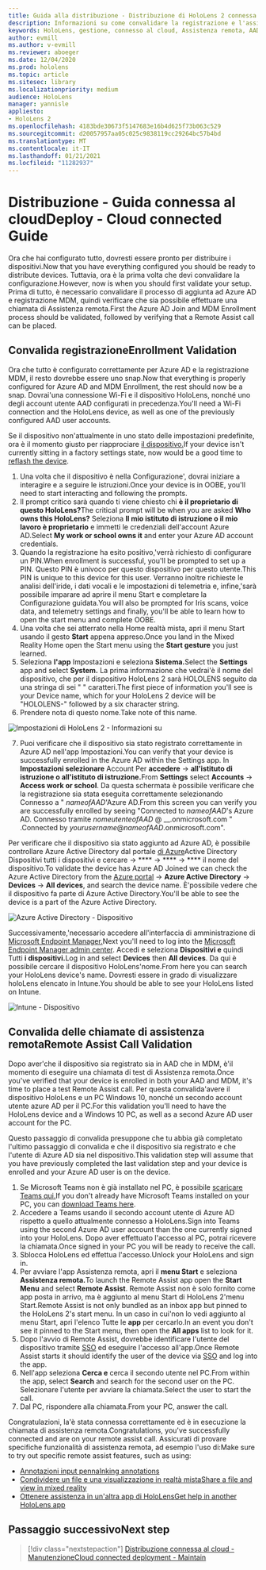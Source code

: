 ```yaml
---
title: Guida alla distribuzione - Distribuzione di HoloLens 2 connessa al cloud su larga scala con Assistenza remota - Distribuzione
description: Informazioni su come convalidare la registrazione e l'assistenza remota per i dispositivi HoloLens tramite una rete connessa al cloud.
keywords: HoloLens, gestione, connesso al cloud, Assistenza remota, AAD, Azure AD, MDM, Gestione dispositivi mobili
author: evmill
ms.author: v-evmill
ms.reviewer: aboeger
ms.date: 12/04/2020
ms.prod: hololens
ms.topic: article
ms.sitesec: library
ms.localizationpriority: medium
audience: HoloLens
manager: yannisle
appliesto:
- HoloLens 2
ms.openlocfilehash: 4183bde30673f5147683e16b4d625f73b063c529
ms.sourcegitcommit: d20057957aa05c025c9838119cc29264bc57b4bd
ms.translationtype: MT
ms.contentlocale: it-IT
ms.lasthandoff: 01/21/2021
ms.locfileid: "11282937"
---
```

# <span data-ttu-id="fd11e-104">Distribuzione - Guida connessa al cloud</span><span class="sxs-lookup"><span data-stu-id="fd11e-104">Deploy - Cloud connected Guide</span></span>

<span data-ttu-id="fd11e-105">Ora che hai configurato tutto, dovresti essere pronto per distribuire i dispositivi.</span><span class="sxs-lookup"><span data-stu-id="fd11e-105">Now that you have everything configured you should be ready to distribute devices.</span></span> <span data-ttu-id="fd11e-106">Tuttavia, ora è la prima volta che devi convalidare la configurazione.</span><span class="sxs-lookup"><span data-stu-id="fd11e-106">However, now is when you should first validate your setup.</span></span> <span data-ttu-id="fd11e-107">Prima di tutto, è necessario convalidare il processo di aggiunta ad Azure AD e registrazione MDM, quindi verificare che sia possibile effettuare una chiamata di Assistenza remota.</span><span class="sxs-lookup"><span data-stu-id="fd11e-107">First the Azure AD Join and MDM Enrollment process should be validated, followed by verifying that a Remote Assist call can be placed.</span></span>

## <span data-ttu-id="fd11e-108">Convalida registrazione</span><span class="sxs-lookup"><span data-stu-id="fd11e-108">Enrollment Validation</span></span>

<span data-ttu-id="fd11e-109">Ora che tutto è configurato correttamente per Azure AD e la registrazione MDM, il resto dovrebbe essere uno snap.</span><span class="sxs-lookup"><span data-stu-id="fd11e-109">Now that everything is properly configured for Azure AD and MDM Enrollment, the rest should now be a snap.</span></span> <span data-ttu-id="fd11e-110">Dovrai&#39;una connessione Wi-Fi e il dispositivo HoloLens, nonché uno degli account utente AAD configurati in precedenza.</span><span class="sxs-lookup"><span data-stu-id="fd11e-110">You&#39;ll need a Wi-Fi connection and the HoloLens device, as well as one of the previously configured AAD user accounts.</span></span>

<span data-ttu-id="fd11e-111">Se il dispositivo non&#39;attualmente in uno stato delle impostazioni predefinite, ora è il momento giusto per riapprociare [il dispositivo.](https://docs.microsoft.com/hololens/hololens-recovery#clean-reflash-the-device)</span><span class="sxs-lookup"><span data-stu-id="fd11e-111">If your device isn&#39;t currently sitting in a factory settings state, now would be a good time to [reflash the device](https://docs.microsoft.com/hololens/hololens-recovery#clean-reflash-the-device).</span></span>

1. <span data-ttu-id="fd11e-112">Una volta che il dispositivo è nella Configurazione&#39;, dovrai iniziare a interagire e a seguire le istruzioni.</span><span class="sxs-lookup"><span data-stu-id="fd11e-112">Once your device is in OOBE, you&#39;ll need to start interacting and following the prompts.</span></span> 
1. <span data-ttu-id="fd11e-113">Il prompt critico sarà quando ti viene chiesto chi **è il proprietario di questo HoloLens?**</span><span class="sxs-lookup"><span data-stu-id="fd11e-113">The critical prompt will be when you are asked **Who owns this HoloLens?**</span></span> <span data-ttu-id="fd11e-114">Seleziona **Il mio istituto di istruzione o il mio lavoro è proprietario** e immetti le credenziali dell'account Azure AD.</span><span class="sxs-lookup"><span data-stu-id="fd11e-114">Select **My work or school owns it** and enter your Azure AD account credentials.</span></span>
1. <span data-ttu-id="fd11e-115">Quando la registrazione ha esito positivo,&#39;verrà richiesto di configurare un PIN.</span><span class="sxs-lookup"><span data-stu-id="fd11e-115">When enrollment is successful, you&#39;ll be prompted to set up a PIN.</span></span> <span data-ttu-id="fd11e-116">Questo PIN è univoco per questo dispositivo per questo utente.</span><span class="sxs-lookup"><span data-stu-id="fd11e-116">This PIN is unique to this device for this user.</span></span> <span data-ttu-id="fd11e-117">Verranno inoltre richieste le analisi dell'iride, i dati vocali e le impostazioni di telemetria e, infine,&#39;sarà possibile imparare ad aprire il menu Start e completare la Configurazione guidata.</span><span class="sxs-lookup"><span data-stu-id="fd11e-117">You will also be prompted for Iris scans, voice data, and telemetry settings and finally, you&#39;ll be able to learn how to open the start menu and complete OOBE.</span></span>
1. <span data-ttu-id="fd11e-118">Una volta che sei atterrato nella Home realtà mista, apri il menu Start usando il gesto **Start** appena appreso.</span><span class="sxs-lookup"><span data-stu-id="fd11e-118">Once you land in the Mixed Reality Home open the Start menu using the **Start gesture** you just learned.</span></span>
1. <span data-ttu-id="fd11e-119">Seleziona **l'app** Impostazioni e seleziona **Sistema.**</span><span class="sxs-lookup"><span data-stu-id="fd11e-119">Select the **Settings** app and select **System.**</span></span> <span data-ttu-id="fd11e-120">La prima informazione che vedrai&#39;è il nome del dispositivo, che per il dispositivo HoloLens 2 sarà HOLOLENS seguito da una stringa di sei &quot; &quot; caratteri.</span><span class="sxs-lookup"><span data-stu-id="fd11e-120">The first piece of information you&#39;ll see is your Device name, which for your HoloLens 2 device will be &quot;HOLOLENS-&quot; followed by a six character string.</span></span>
1. <span data-ttu-id="fd11e-121">Prendere nota di questo nome.</span><span class="sxs-lookup"><span data-stu-id="fd11e-121">Take note of this name.</span></span>

![Impostazioni di HoloLens 2 - Informazioni su](./images/hololens2-settings-about.jpg)

7. <span data-ttu-id="fd11e-123">Puoi verificare che il dispositivo sia stato registrato correttamente in Azure AD nell'app Impostazioni.</span><span class="sxs-lookup"><span data-stu-id="fd11e-123">You can verify that your device is successfully enrolled in the Azure AD within the Settings app.</span></span> <span data-ttu-id="fd11e-124">In **Impostazioni selezionare** Account Per **accedere**  ->  **all'istituto di istruzione o all'istituto di istruzione.**</span><span class="sxs-lookup"><span data-stu-id="fd11e-124">From **Settings** select **Accounts** -> **Access work or school**.</span></span> <span data-ttu-id="fd11e-125">Da questa schermata è possibile verificare che la registrazione sia stata eseguita correttamente selezionando Connesso a &quot; _nameofAAD_&#39;Azure AD.</span><span class="sxs-lookup"><span data-stu-id="fd11e-125">From this screen you can verify you are successfully enrolled by seeing &quot;Connected to _nameofAAD_&#39;s Azure AD.</span></span> <span data-ttu-id="fd11e-126">Connesso tramite _nomeutenteofAAD_ @ __.onmicrosoft.com &quot; .</span><span class="sxs-lookup"><span data-stu-id="fd11e-126">Connected by _yourusername_@_nameofAAD_.onmicrosoft.com&quot;.</span></span>


<span data-ttu-id="fd11e-127">Per verificare che il dispositivo sia stato aggiunto ad Azure AD, è possibile controllare Azure Active Directory dal portale [di Azure](https://portal.azure.com/#home)Active Directory Dispositivi tutti i dispositivi e cercare  ->  \*\*\*\*  ->  \*\*\*\*  ->  \*\*\*\* il nome del dispositivo.</span><span class="sxs-lookup"><span data-stu-id="fd11e-127">To validate the device has Azure AD Joined we can check the Azure Active Directory from the [Azure portal](https://portal.azure.com/#home) -> **Azure Active Directory** -> **Devices** -> **All devices**, and search the device name.</span></span> <span data-ttu-id="fd11e-128">È&#39;possibile vedere che il dispositivo fa parte di Azure Active Directory.</span><span class="sxs-lookup"><span data-stu-id="fd11e-128">You&#39;ll be able to see the device is a part of the Azure Active Directory.</span></span>


![Azure Active Directory - Dispositivo](./images/aad-enrollment.png)

<span data-ttu-id="fd11e-130">Successivamente,&#39;necessario accedere all'interfaccia di amministrazione di [Microsoft Endpoint Manager.](https://endpoint.microsoft.com/#home)</span><span class="sxs-lookup"><span data-stu-id="fd11e-130">Next you&#39;ll need to log into the [Microsoft Endpoint Manager admin center](https://endpoint.microsoft.com/#home).</span></span> <span data-ttu-id="fd11e-131">Accedi e seleziona **Dispositivi e** quindi Tutti **i dispositivi.**</span><span class="sxs-lookup"><span data-stu-id="fd11e-131">Log in and select **Devices** then **All devices**.</span></span> <span data-ttu-id="fd11e-132">Da qui è possibile cercare il dispositivo HoloLens&#39;nome.</span><span class="sxs-lookup"><span data-stu-id="fd11e-132">From here you can search your HoloLens device&#39;s name.</span></span> <span data-ttu-id="fd11e-133">Dovresti essere in grado di visualizzare holoLens elencato in Intune.</span><span class="sxs-lookup"><span data-stu-id="fd11e-133">You should be able to see your HoloLens listed on Intune.</span></span>

![Intune - Dispositivo](./images/endpoint-all-devices-enrolled.png)

## <span data-ttu-id="fd11e-135">Convalida delle chiamate di assistenza remota</span><span class="sxs-lookup"><span data-stu-id="fd11e-135">Remote Assist Call Validation</span></span>

<span data-ttu-id="fd11e-136">Dopo aver&#39;che il dispositivo sia registrato sia in AAD che in MDM, è&#39;il momento di eseguire una chiamata di test di Assistenza remota.</span><span class="sxs-lookup"><span data-stu-id="fd11e-136">Once you&#39;ve verified that your device is enrolled in both your AAD and MDM, it&#39;s time to place a test Remote Assist call.</span></span> <span data-ttu-id="fd11e-137">Per questa convalida&#39;avere il dispositivo HoloLens e un PC Windows 10, nonché un secondo account utente azure AD per il PC.</span><span class="sxs-lookup"><span data-stu-id="fd11e-137">For this validation you&#39;ll need to have the HoloLens device and a Windows 10 PC, as well as a second Azure AD user account for the PC.</span></span>

<span data-ttu-id="fd11e-138">Questo passaggio di convalida presuppone che tu abbia già completato l'ultimo passaggio di convalida e che il dispositivo sia registrato e che l'utente di Azure AD sia nel dispositivo.</span><span class="sxs-lookup"><span data-stu-id="fd11e-138">This validation step will assume that you have previously completed the last validation step and your device is enrolled and your Azure AD user is on the device.</span></span>


1. <span data-ttu-id="fd11e-139">Se Microsoft Teams non è già installato nel PC, è possibile [scaricare Teams qui.](https://www.microsoft.com/microsoft-365/microsoft-teams/download-app)</span><span class="sxs-lookup"><span data-stu-id="fd11e-139">If you don't already have Microsoft Teams installed on your PC, you can [download Teams here](https://www.microsoft.com/microsoft-365/microsoft-teams/download-app).</span></span>
2. <span data-ttu-id="fd11e-140">Accedere a Teams usando il secondo account utente di Azure AD rispetto a quello attualmente connesso a HoloLens.</span><span class="sxs-lookup"><span data-stu-id="fd11e-140">Sign into Teams using the second  Azure AD user account than the one currently signed into your HoloLens.</span></span> <span data-ttu-id="fd11e-141">Dopo aver effettuato l'accesso al PC, potrai ricevere la chiamata.</span><span class="sxs-lookup"><span data-stu-id="fd11e-141">Once signed in your PC you will be ready to receive the call.</span></span>
3. <span data-ttu-id="fd11e-142">Sblocca HoloLens ed effettua l'accesso.</span><span class="sxs-lookup"><span data-stu-id="fd11e-142">Unlock your HoloLens and sign in.</span></span>
4. <span data-ttu-id="fd11e-143">Per avviare l'app Assistenza remota, apri il **menu Start** e seleziona **Assistenza remota.**</span><span class="sxs-lookup"><span data-stu-id="fd11e-143">To launch the Remote Assist app open the **Start Menu** and select **Remote Assist**.</span></span> <span data-ttu-id="fd11e-144">Remote Assist non è solo fornito come app posta in arrivo, ma è aggiunto al menu Start di HoloLens 2&#39;menu Start.</span><span class="sxs-lookup"><span data-stu-id="fd11e-144">Remote Assist is not only bundled as an inbox app but pinned to the HoloLens 2&#39;s start menu.</span></span> <span data-ttu-id="fd11e-145">In un caso in cui&#39;non lo vedi aggiunto al menu Start, apri l'elenco Tutte le **app** per cercarlo.</span><span class="sxs-lookup"><span data-stu-id="fd11e-145">In an event you don&#39;t see it pinned to the Start menu, then open the **All apps** list to look for it.</span></span>
5. <span data-ttu-id="fd11e-146">Dopo l'avvio di Remote Assist, dovrebbe identificare l'utente del dispositivo tramite [SSO](https://docs.microsoft.com/azure/active-directory/manage-apps/what-is-single-sign-on) ed eseguire l'accesso all'app.</span><span class="sxs-lookup"><span data-stu-id="fd11e-146">Once Remote Assist starts it should identify the user of the device via [SSO](https://docs.microsoft.com/azure/active-directory/manage-apps/what-is-single-sign-on) and log into the app.</span></span>
6. <span data-ttu-id="fd11e-147">Nell'app seleziona **Cerca e** cerca il secondo utente nel PC.</span><span class="sxs-lookup"><span data-stu-id="fd11e-147">From within the app, select **Search** and search for the second user on the PC.</span></span> <span data-ttu-id="fd11e-148">Selezionare l'utente per avviare la chiamata.</span><span class="sxs-lookup"><span data-stu-id="fd11e-148">Select the user to start the call.</span></span>
7. <span data-ttu-id="fd11e-149">Dal PC, rispondere alla chiamata.</span><span class="sxs-lookup"><span data-stu-id="fd11e-149">From your PC, answer the call.</span></span>

<span data-ttu-id="fd11e-150">Congratulazioni, la&#39;è stata connessa correttamente ed è in esecuzione la chiamata di assistenza remota.</span><span class="sxs-lookup"><span data-stu-id="fd11e-150">Congratulations, you&#39;ve successfully connected and are on your remote assist call.</span></span> <span data-ttu-id="fd11e-151">Assicurati di provare specifiche funzionalità di assistenza remota, ad esempio l'uso di:</span><span class="sxs-lookup"><span data-stu-id="fd11e-151">Make sure to try out specific remote assist features, such as using:</span></span>

- [<span data-ttu-id="fd11e-152">Annotazioni input penna</span><span class="sxs-lookup"><span data-stu-id="fd11e-152">Inking annotations</span></span>](https://docs.microsoft.com/dynamics365/mixed-reality/remote-assist/add-annotations-hololens)
- [<span data-ttu-id="fd11e-153">Condividere un file e una visualizzazione in realtà mista</span><span class="sxs-lookup"><span data-stu-id="fd11e-153">Share a file and view in mixed reality</span></span>](https://docs.microsoft.com/dynamics365/mixed-reality/remote-assist/display-save-files)
- [<span data-ttu-id="fd11e-154">Ottenere assistenza in un'altra app di HoloLens</span><span class="sxs-lookup"><span data-stu-id="fd11e-154">Get help in another HoloLens app</span></span>](https://docs.microsoft.com/dynamics365/mixed-reality/remote-assist/get-help-hololens-app-hololens)

## <span data-ttu-id="fd11e-155">Passaggio successivo</span><span class="sxs-lookup"><span data-stu-id="fd11e-155">Next step</span></span>

> [!div class="nextstepaction"]
> [<span data-ttu-id="fd11e-156">Distribuzione connessa al cloud - Manutenzione</span><span class="sxs-lookup"><span data-stu-id="fd11e-156">Cloud connected deployment - Maintain</span></span>](hololens2-cloud-connected-maintain.md)